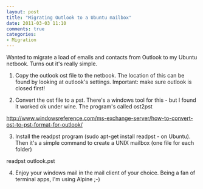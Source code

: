 ```yaml
---
layout: post
title: "Migrating Outlook to a Ubuntu mailbox"
date: 2011-03-03 11:10
comments: true
categories:
- Migration
---
```


Wanted to migrate a load of emails and contacts from Outlook to my Ubuntu netbook. Turns out it's really simple.

1) Copy the outlook ost file to the netbook. The location of this can be found by looking at outlook's settings. Important: make sure outlook is closed first!

2) Convert the ost file to a pst. There's a windows tool for this - but I found it worked ok under wine. The program's called ost2pst

http://www.windowsreference.com/ms-exchange-server/how-to-convert-ost-to-pst-format-for-outlook/

3) Install the readpst program (sudo apt-get install readpst - on Ubuntu). Then it's a simple command to create a UNIX mailbox (one file for each folder)

readpst outlook.pst

4) Enjoy your windows mail in the mail client of your choice. Being a fan of terminal apps, I'm using Alpine ;-)